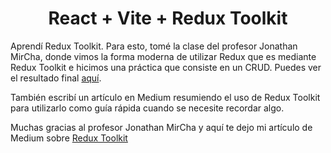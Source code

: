 <h1 align="center">React + Vite + Redux Toolkit</h1>

Aprendí Redux Toolkit. Para esto, tomé la clase del profesor Jonathan MirCha, donde vimos la forma moderna de utilizar Redux que es mediante Redux Toolkit e hicimos una práctica que consiste en un CRUD. Puedes ver el resultado final [aquí](https://angeldavidhurtado.github.io/learn-redux-toolkit/practicing-to-deploy/).

También escribí un artículo en Medium resumiendo el uso de Redux Toolkit para utilizarlo como guía rápida cuando se necesite recordar algo.

Muchas gracias al profesor Jonathan MirCha y aquí te dejo mi artículo de Medium sobre [Redux Toolkit](https://medium.com/@angeldavidhurtado)
